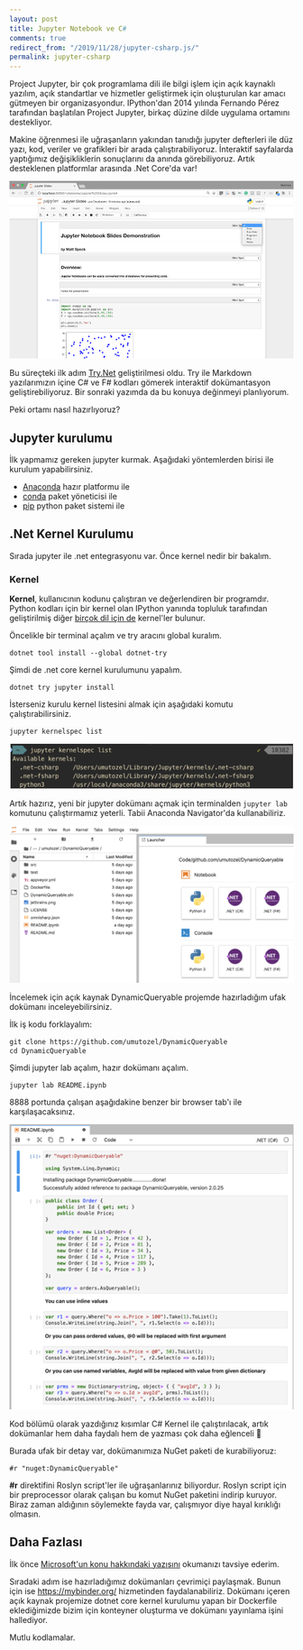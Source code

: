 ```yaml
---
layout: post
title: Jupyter Notebook ve C#
comments: true
redirect_from: "/2019/11/28/jupyter-csharp.js/"
permalink: jupyter-csharp
---
```


Project Jupyter, bir çok programlama dili ile bilgi işlem için açık kaynaklı yazılım, açık standartlar ve hizmetler geliştirmek için oluşturulan kar amacı gütmeyen bir organizasyondur. IPython'dan 2014 yılında Fernando Pérez tarafından başlatılan Project Jupyter, birkaç düzine dilde uygulama ortamını destekliyor.

Makine öğrenmesi ile uğraşanların yakından tanıdığı jupyter defterleri ile düz yazı, kod, veriler ve grafikleri bir arada çalıştırabiliyoruz. İnteraktif sayfalarda yaptığımız değişikliklerin sonuçlarını da anında görebiliyoruz. Artık desteklenen platformlar arasında .Net Core'da var!

![Jupyter Örnek](/assets/jupyter-netcore-example.png)

Bu süreçteki ilk adım [Try.Net](https://www.hanselman.com/blog/IntroducingTheTryNETGlobalToolInteractiveInbrowserDocumentationAndWorkshopCreator.aspx) geliştirilmesi oldu. Try ile Markdown yazılarımızın içine C# ve F# kodları gömerek interaktif dokümantasyon geliştirebiliyoruz. Bir sonraki yazımda da bu konuya değinmeyi planlıyorum.

Peki ortamı nasıl hazırlıyoruz?

## Jupyter kurulumu

İlk yapmamız gereken jupyter kurmak. Aşağıdaki yöntemlerden birisi ile kurulum yapabilirsiniz.

* [Anaconda](https://www.anaconda.com/distribution) hazır platformu ile
* [conda](https://docs.conda.io/en/latest/) paket yöneticisi ile
* [pip](https://pypi.org/project/pip/) python paket sistemi ile

## .Net Kernel Kurulumu

Sırada jupyter ile .net entegrasyonu var. Önce kernel nedir bir bakalım.

### Kernel

**Kernel**, kullanıcının kodunu çalıştıran ve değerlendiren bir programdır. Python kodları için bir kernel olan IPython yanında topluluk tarafından geliştirilmiş diğer [birçok dil için de](https://github.com/jupyter/jupyter/wiki/Jupyter-kernels) kernel'ler bulunur.

Öncelikle bir terminal açalım ve try aracını global kuralım.

```shell
dotnet tool install --global dotnet-try
```

Şimdi de .net core kernel kurulumunu yapalım.

```shell
dotnet try jupyter install
```

İsterseniz kurulu kernel listesini almak için aşağıdaki komutu çalıştırabilirsiniz.

```shell
jupyter kernelspec list
```

![Kernels](/assets/jupyter-netcore-kernels.png)

Artık hazırız, yeni bir jupyter dokümanı açmak için terminalden ```jupyter lab``` komutunu çalıştırmamız yeterli. Tabii Anaconda Navigator'da kullanabiliriz.

![Lab](/assets/jupyter-netcore-lab.png)

İncelemek için açık kaynak DynamicQueryable projemde hazırladığım ufak dokümanı inceleyebilirsiniz.

İlk iş kodu forklayalım:

```shell
git clone https://github.com/umutozel/DynamicQueryable
cd DynamicQueryable
```

Şimdi jupyter lab açalım, hazır dokümanı açalım.

```shell
jupyter lab README.ipynb
```

8888 portunda çalışan aşağıdakine benzer bir browser tab'ı ile karşılaşacaksınız.

![DynamicQueryable Readme Notebook](/assets/jupyter-csharp-dynamic-queryable-readme.png)

Kod bölümü olarak yazdığınız kısımlar C# Kernel ile çalıştırılacak, artık dokümanlar hem daha faydalı hem de yazması çok daha eğlenceli 💯

Burada ufak bir detay var, dokümanımıza NuGet paketi de kurabiliyoruz:

```shell
#r "nuget:DynamicQueryable"
```

**#r** direktifini Roslyn script'ler ile uğraşanlarınız biliyordur. Roslyn script için bir preprocessor olarak çalışan bu komut NuGet paketini indirip kuruyor. Biraz zaman aldığının söylemekte fayda var, çalışmıyor diye hayal kırıklığı olmasın.

## Daha Fazlası

İlk önce [Microsoft'un konu hakkındaki yazısını](https://devblogs.microsoft.com/dotnet/net-core-with-juypter-notebooks-is-here-preview-1/) okumanızı tavsiye ederim.

Sıradaki adım ise hazırladığımız dokümanları çevrimiçi paylaşmak. Bunun için ise https://mybinder.org/ hizmetinden faydalanabiliriz. Dokümanı içeren açık kaynak projemize dotnet core kernel kurulumu yapan bir Dockerfile eklediğimizde bizim için konteyner oluşturma ve dokümanı yayınlama işini hallediyor.

Mutlu kodlamalar.

